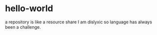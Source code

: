 # hello-world
a repository is like a resource share 
I am dislyxic so language has always been a challenge.
